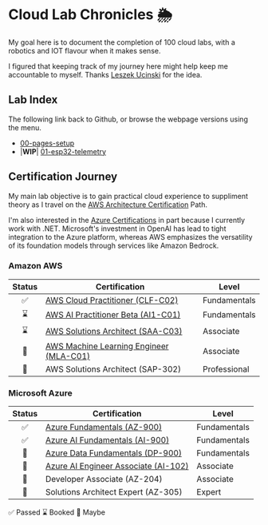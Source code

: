 # Cloud Lab Chronicles 🌦
My goal here is to document the completion of 100 cloud labs, with a robotics and IOT flavour when it makes sense.

I figured that keeping track of my journey here might help keep me accountable to myself. Thanks [Leszek Ucinski](https://github.com/LesUski/100-Days-in-Cloud/tree/main) for the idea.

## Lab Index
The following link back to Github, or browse the webpage versions using the menu.

- [00-pages-setup](https://github.com/matthewww/cloud-lab-chronicles/blob/main/docs/labs/00-pages-setup.md)
- |**WIP**| [01-esp32-telemetry](https://github.com/matthewww/cloud-lab-chronicles/blob/main/docs/labs/01-esp32-telemetry.md) 

## Certification Journey
My main lab objective is to gain practical cloud experience to suppliment theory as I travel on the [AWS Architecture Certification](https://d1.awsstatic.com/training-and-certification/docs/AWS_certification_paths.pdf) Path. 

I'm also interested in the [Azure Certifications](https://query.prod.cms.rt.microsoft.com/cms/api/am/binary/RE2PjDI) in part because I currently work with .NET. Microsoft's investment in OpenAI has lead to tight integration to the Azure platform, whereas AWS emphasizes the versatility of its foundation models through services like Amazon Bedrock.

### Amazon AWS
| Status | Certification | Level |
|:---:|---|---|
| ✅ | [AWS Cloud Practitioner (CLF-C02)](https://aws.amazon.com/certification/certified-cloud-practitioner/) | Fundamentals |
| ⌛ | [AWS AI Practitioner Beta (AI1-C01)](https://aws.amazon.com/certification/certified-ai-practitioner/) | Fundamentals |
| ⌛ | [AWS Solutions Architect (SAA-C03)](https://aws.amazon.com/certification/certified-solutions-architect-associate/) | Associate |
| 🤔 | [AWS Machine Learning Engineer (MLA-C01)](https://aws.amazon.com/certification/certified-machine-learning-engineer-associate) | Associate |
| 🤔 | AWS Solutions Architect (SAP-302) | Professional |

### Microsoft Azure
| Status | Certification | Level |
|:---:|---|---|
| ✅ | [Azure Fundamentals (AZ-900)](https://learn.microsoft.com/en-us/credentials/certifications/azure-fundamentals/) | Fundamentals |
| ✅ | [Azure AI Fundamentals (AI-900)](https://learn.microsoft.com/en-us/credentials/certifications/azure-ai-fundamentals/) | Fundamentals |
| 🤔 | [Azure Data Fundamentals (DP-900)](https://learn.microsoft.com/en-us/credentials/certifications/azure-data-fundamentals/) | Fundamentals |
| 🤔 | [Azure AI Engineer Associate (AI-102)](https://learn.microsoft.com/en-us/credentials/certifications/azure-ai-engineer/) | Associate |
| 🤔 | Developer Associate (AZ-204) | Associate |
| 🤔 | Solutions Architect Expert (AZ-305) | Expert |

✅ Passed 
⌛ Booked
🤔 Maybe
